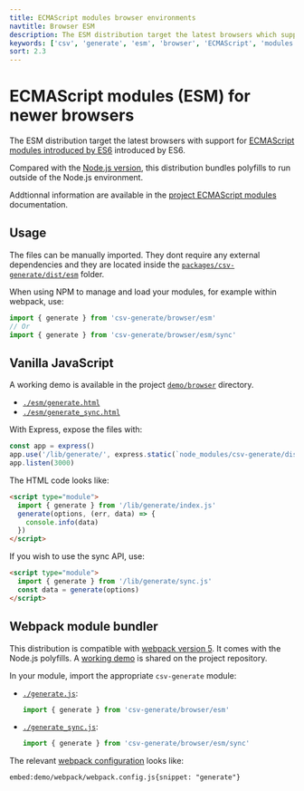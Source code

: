 ```yaml
---
title: ECMAScript modules browser environments
navtitle: Browser ESM
description: The ESM distribution target the latest browsers which support ECMAScript modules introduced by ES6.
keywords: ['csv', 'generate', 'esm', 'browser', 'ECMAScript', 'modules']
sort: 2.3
---
```


# ECMAScript modules (ESM) for newer browsers

The ESM distribution target the latest browsers with support for [ECMAScript modules introduced by ES6](https://caniuse.com/es6-module) introduced by ES6.

Compared with the [Node.js version](/csv/distributions/nodejs_esm/), this distribution bundles polyfills to run outside of the Node.js environment.

Addtionnal information are available in the [project ECMAScript modules](/project/distributions/browser_esm/) documentation.

## Usage

The files can be manually imported. They dont require any external dependencies and they are located inside the [`packages/csv-generate/dist/esm`](https://github.com/adaltas/node-csv/tree/master/packages/csv-generate/dist/esm) folder.

When using NPM to manage and load your modules, for example within webpack, use:

```js
import { generate } from 'csv-generate/browser/esm'
// Or
import { generate } from 'csv-generate/browser/esm/sync'
```

## Vanilla JavaScript

A working demo is available in the project [`demo/browser`](https://github.com/adaltas/node-csv/tree/master/demo/browser) directory.

- [`./esm/generate.html`](https://github.com/adaltas/node-csv/tree/master/demo/browser/esm/generate.html)
- [`./esm/generate_sync.html`](https://github.com/adaltas/node-csv/tree/master/demo/browser/esm/generate_sync.html)

With Express, expose the files with:

```js
const app = express()
app.use('/lib/generate/', express.static(`node_modules/csv-generate/dist/esm/`))
app.listen(3000)
```

The HTML code looks like:

```html
<script type="module">
  import { generate } from '/lib/generate/index.js'
  generate(options, (err, data) => {
    console.info(data)
  })
</script>
```

If you wish to use the sync API, use:

```html
<script type="module">
  import { generate } from '/lib/generate/sync.js'
  const data = generate(options)
</script>
```

## Webpack module bundler

This distribution is compatible with [webpack version 5](https://webpack.js.org/). It comes with the Node.js polyfills. A [working demo](https://github.com/adaltas/node-csv/tree/master/demo/webpack) is shared on the project repository.

In your module, import the appropriate `csv-generate` module:

- [`./generate.js`](https://github.com/adaltas/node-csv/blob/master/demo/webpack/src/generate.js#L2):
  ```js
  import { generate } from 'csv-generate/browser/esm'
  ```
- [`./generate_sync.js`](https://github.com/adaltas/node-csv/blob/master/demo/webpack/src/generate_sync.js#L2):
  ```js
  import { generate } from 'csv-generate/browser/esm/sync'
  ```

The relevant [webpack configuration](https://github.com/adaltas/node-csv/tree/master/demo/webpack/webpack.config.js) looks like:

`embed:demo/webpack/webpack.config.js{snippet: "generate"}`
